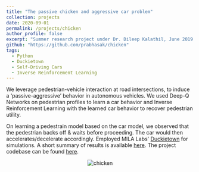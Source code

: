 ```yaml
---
title: "The passive chicken and aggressive car problem"
collection: projects
date: 2020-09-01
permalink: /projects/chicken
author_profile: false
excerpt: "Summer research project under Dr. Dileep Kalathil, June 2019 - Aug 2019."
github: "https://github.com/prabhasak/chicken"
tags:
  - Python
  - Duckietown
  - Self-Driving Cars
  - Inverse Reinforcement Learning
---
```


<!-- Summary
====== -->

We leverage pedestrian-vehicle interaction at road intersections, to induce a ‘passive-aggressive’ behavior in autonomous vehicles. We used Deep-Q Networks on pedestrian profiles to learn a car behavior and Inverse Reinforcement Learning with the learned car behavior to recover pedestrian utility.

On learning a pedestrain model based on the car model, we observed that the pedestrian backs off & waits before proceeding. The car would then accelerates/decelerate accordingly. Employed MILA Labs' [Duckietown](https://www.duckietown.org/) for simulations. A short summary of results is available [here](https://prabhasak.github.io/files/CarPed_DQN.pdf). The project codebase can be found [here](https://github.com/prabhasak/chicken).
<!-- The project GitHub can be found at <h1>{{ page.github }}</h1>. -->

<!-- <figure>
  <img src="https://prabhasak.github.io/files/chicken.gif" alt="chicken"  width=250/>
  <figcaption>The car (red) waits for the pedestrian (blue) to cross safely.</figcaption>
</figure> -->

<p align="center">
<img src="https://prabhasak.github.io/files/chicken.gif" alt="chicken" />
</p>
